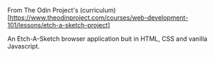 From The Odin Project's (curriculum)[https://www.theodinproject.com/courses/web-development-101/lessons/etch-a-sketch-project]

An Etch-A-Sketch browser application buit in HTML, CSS and vanilla Javascript.
